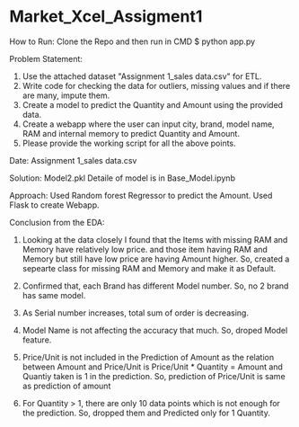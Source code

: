 # Market_Xcel_Assigment1
How to Run:
Clone the Repo and then run in CMD
$ python app.py

Problem Statement: 
1.   Use the attached dataset "Assignment 1_sales data.csv" for ETL.
2.   Write code for checking the data for outliers, missing values and if there are many, impute them.
3.   Create a model to predict the Quantity and Amount using the provided data.
4.   Create a webapp where the user can input city, brand, model name, RAM and internal memory to predict Quantity and Amount.
5.   Please provide the working script for all the above points.

Date: Assignment 1_sales data.csv

Solution: Model2.pkl
Detaile of model is in Base_Model.ipynb

Approach: Used Random forest Regressor to predict the Amount. 
Used Flask to create Webapp.

Conclusion from the EDA:
1. Looking at the data closely I found that the Items with missing RAM and Memory have relatively low price.
and those item having RAM and Memory but still have low price are having Amount higher. 
So, created a sepearte class for missing RAM and Memory and make it as Default.

2. Confirmed that, each Brand has different Model number.
So, no 2 brand has same model.

3. As Serial number increases, total sum of order is decreasing.

4. Model Name is not affecting the accuracy that much. So, droped Model feature.

5. Price/Unit is not included in the Prediction of Amount as the relation between Amount and Price/Unit is
Price/Unit * Quantity = Amount
and Quantiy taken is 1 in the prediction.
So, prediction of Price/Unit is same as prediction of amount

6. For Quantity > 1, there are only 10 data points which is not enough for the prediction. So, dropped them 
and Predicted only for 1 Quantity.
